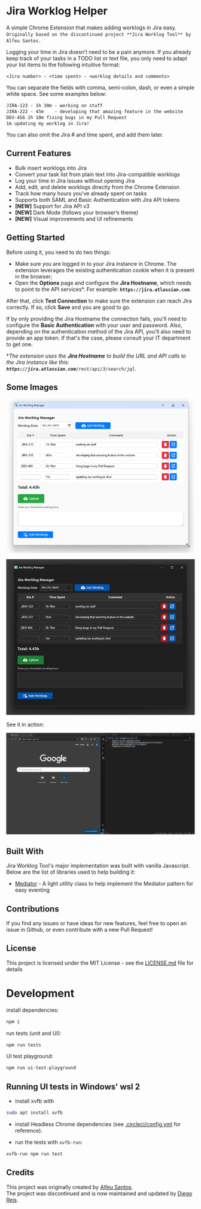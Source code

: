 # Jira Worklog Helper

A simple Chrome Extension that makes adding worklogs in Jira easy.  
`Originally based on the discontinued project **Jira Worklog Tool** by Alfeu Santos.`  

Logging your time in Jira doesn’t need to be a pain anymore. If you already keep track of your tasks in a TODO list or text file, you only need to adapt your list items to the following intuitive format:

```
<Jira number> - <time spent> - <worklog details and comments>
```
You can separate the fields with comma, semi-colon, dash, or even a simple white space. See some examples below:

```
JIRA-123 - 1h 30m - working on stuff
JIRA-222 - 45m    - developing that amazing feature in the website
DEV-456 2h 10m fixing bugs in my Pull Request
1m updating my worklog in Jira!
```
You can also omit the Jira # and time spent, and add them later.

## Current Features

* Bulk insert worklogs into Jira  
* Convert your task list from plain text into Jira-compatible worklogs  
* Log your time in Jira issues without opening Jira  
* Add, edit, and delete worklogs directly from the Chrome Extension  
* Track how many hours you’ve already spent on tasks  
* Supports both SAML and Basic Authentication with Jira API tokens  
* **[NEW]** Support for Jira API v3
* **[NEW]** Dark Mode (follows your browser’s theme)  
* **[NEW]** Visual improvements and UI refinements  

## Getting Started

Before using it, you need to do two things:
- Make sure you are logged in to your Jira instance in Chrome. The extension leverages the existing authentication cookie when it is present in the browser;
- Open the **Options** page and configure the **Jira Hostname**, which needs to point to the API services*. For example: **`https://jira.atlassian.com`**.

After that, click **Test Connection** to make sure the extension can reach Jira correctly. If so, click **Save** and you are good to go.

If by only providing the Jira Hostname the connection fails, you'll need to configure the **Basic Authentication** with your user and password. Also, depending on the authentication method of the Jira API, you'll also need to provide an app token. If that's the case, please consult your IT department to get one.

*_The extension uses the **Jira Hostname** to build the URL and API calls to the Jira instance like this: **`https://jira.atlassian.com/`**`rest/api/3/search/jql`._

## Some Images

![Main popup screen](/screenshots/popup-light-mode.png "Main Screen")

![Main popup screen - Dark Mode](/screenshots/popup-dark-mode.png "Main Screen - Dark Mode")

See it in action:

![Adding worklogs](/screenshots/add-worklog-sample.gif "See it in action")

## Built With

Jira Worklog Tool's major implementation was built with vanilla Javascript. Below are the list of libraries used to help building it:

* [Mediator](https://github.com/ajacksified/Mediator.js) - A light utility class to help implement the Mediator pattern for easy eventing

## Contributions

If you find any issues or have ideas for new features, feel free to open an issue in Github, or even contribute with a new Pull Request!

## License

This project is licensed under the MIT License - see the [LICENSE.md](LICENSE.md) file for details

# Development

install dependencies:

````sh
npm i
````

run tests (unit and UI):

````sh
npm run tests
````

UI test playground:

````sh
npm run ui-test-playground
````
## Running UI tests in Windows' wsl 2

- install xvfb with

````sh
sudo apt install xvfb
````

- install Headless Chrome dependencies (see [.circleci/config.yml](.circleci/config.yml) for reference).

- run the tests with `xvfb-run`:

````sh
xvfb-run npm run test
````

## Credits

This project was originally created by [Alfeu Santos](mailto:alfeugds@gmail.com).  
The project was discontinued and is now maintained and updated by [Diego Reis](mailto:diegovareis.dev@gmail.com).
